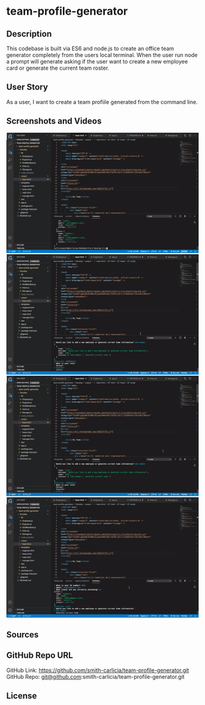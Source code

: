 # team-profile-generator

## Description 

This codebase is built via ES6 and node.js to create an office team generator completely from the users local terminal. When the user run node a prompt will generate asking if the user want to create a new employee card or generate the current team roster. 

## User Story 

As a user, I want to create a team profiile generated from the command line.

## Screenshots and Videos

![demo](/assets/team-generator-gif-1.gif)
![demo](/assets/team-generator-gif-2.gif)
![demo](/assets/team-generator-gif-3.gif)
![demo](/assets/team-generator-gif-4.gif)
## Sources

## GitHub Repo URL

GitHub Link: https://github.com/smith-carlicia/team-profile-generator.git
GitHub Repo: git@github.com:smith-carlicia/team-profile-generator.git

## License